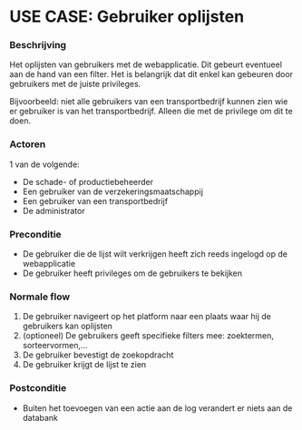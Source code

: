 # USE CASE: Gebruiker oplijsten

### Beschrijving
Het oplijsten van gebruikers met de webapplicatie. Dit gebeurt eventueel aan de hand van een filter. Het is belangrijk dat dit enkel kan gebeuren door gebruikers met de juiste privileges.

Bijvoorbeeld: niet alle gebruikers van een transportbedrijf kunnen zien wie er gebruiker is van het transportbedrijf. Alleen die met de privilege om dit te doen.
### Actoren
1 van de volgende:
- De schade- of productiebeheerder
- Een gebruiker van de verzekeringsmaatschappij
- Een gebruiker van een transportbedrijf
- De administrator

### Preconditie
- De gebruiker die de lijst wilt verkrijgen heeft zich reeds ingelogd op de webapplicatie
- De gebruiker heeft privileges om de gebruikers te bekijken

### Normale flow
1. De gebruiker navigeert op het platform naar een plaats waar hij de gebruikers kan oplijsten
2. (optioneel) De gebruikers geeft specifieke filters mee: zoektermen, sorteervormen,...
3. De gebruiker bevestigt de zoekopdracht
4. De gebruiker krijgt de lijst te zien

### Postconditie
- Buiten het toevoegen van een actie aan de log verandert er niets aan de databank
